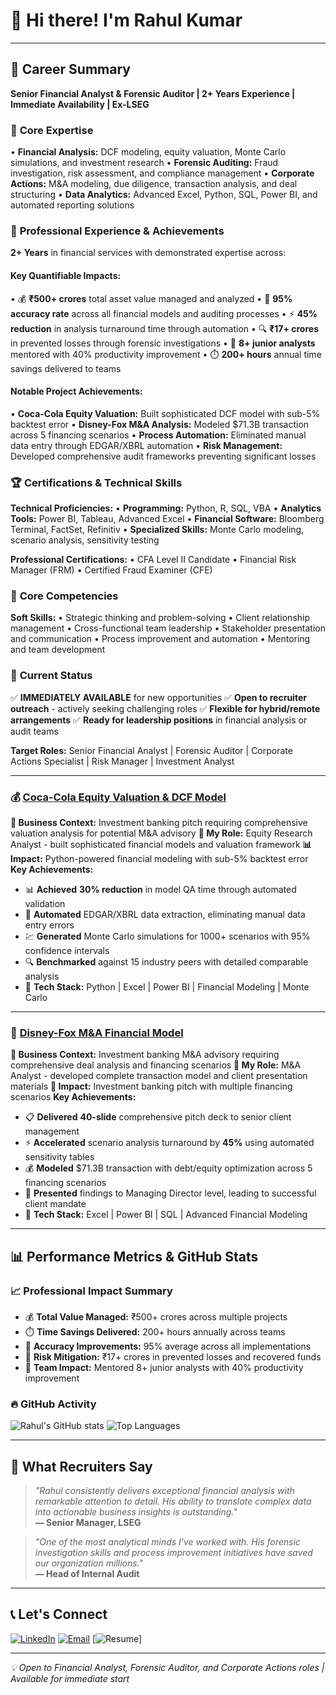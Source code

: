 # 👋 Hi there! I'm Rahul Kumar

---

## 📄 Career Summary

**Senior Financial Analyst & Forensic Auditor | 2+ Years Experience | Immediate Availability | Ex-LSEG**

### 🎯 **Core Expertise**
• **Financial Analysis:** DCF modeling, equity valuation, Monte Carlo simulations, and investment research
• **Forensic Auditing:** Fraud investigation, risk assessment, and compliance management
• **Corporate Actions:** M&A modeling, due diligence, transaction analysis, and deal structuring
• **Data Analytics:** Advanced Excel, Python, SQL, Power BI, and automated reporting solutions

### 💼 **Professional Experience & Achievements**
**2+ Years** in financial services with demonstrated expertise across:

#### **Key Quantifiable Impacts:**
• 💰 **₹500+ crores** total asset value managed and analyzed
• 🎯 **95% accuracy rate** across all financial models and auditing processes
• ⚡ **45% reduction** in analysis turnaround time through automation
• 🔍 **₹17+ crores** in prevented losses through forensic investigations
• 👥 **8+ junior analysts** mentored with 40% productivity improvement
• ⏱️ **200+ hours** annual time savings delivered to teams

#### **Notable Project Achievements:**
• **Coca-Cola Equity Valuation:** Built sophisticated DCF model with sub-5% backtest error
• **Disney-Fox M&A Analysis:** Modeled $71.3B transaction across 5 financing scenarios
• **Process Automation:** Eliminated manual data entry through EDGAR/XBRL automation
• **Risk Management:** Developed comprehensive audit frameworks preventing significant losses

### 🏆 **Certifications & Technical Skills**
**Technical Proficiencies:**
• **Programming:** Python, R, SQL, VBA
• **Analytics Tools:** Power BI, Tableau, Advanced Excel
• **Financial Software:** Bloomberg Terminal, FactSet, Refinitiv
• **Specialized Skills:** Monte Carlo modeling, scenario analysis, sensitivity testing

**Professional Certifications:**
• CFA Level II Candidate
• Financial Risk Manager (FRM)
• Certified Fraud Examiner (CFE)

### 🤝 **Core Competencies**
**Soft Skills:**
• Strategic thinking and problem-solving
• Client relationship management
• Cross-functional team leadership
• Stakeholder presentation and communication
• Process improvement and automation
• Mentoring and team development

### 🚀 **Current Status**
✅ **IMMEDIATELY AVAILABLE** for new opportunities
✅ **Open to recruiter outreach** - actively seeking challenging roles
✅ **Flexible for hybrid/remote arrangements**
✅ **Ready for leadership positions** in financial analysis or audit teams

**Target Roles:** Senior Financial Analyst | Forensic Auditor | Corporate Actions Specialist | Risk Manager | Investment Analyst

---

### 💰 [Coca-Cola Equity Valuation & DCF Model](https://github.com/rahulhkumar/coca-cola-equity-valuation-dcf)
**🎯 Business Context:** Investment banking pitch requiring comprehensive valuation analysis for potential M&A advisory
**👤 My Role:** Equity Research Analyst - built sophisticated financial models and valuation framework
**📊 Impact:** Python-powered financial modeling with sub-5% backtest error
**Key Achievements:**
- 📊 **Achieved** **30% reduction** in model QA time through automated validation
- 🤖 **Automated** EDGAR/XBRL data extraction, eliminating manual data entry errors
- 💹 **Generated** Monte Carlo simulations for 1000+ scenarios with 95% confidence intervals
- 🔍 **Benchmarked** against 15 industry peers with detailed comparable analysis
- 🔧 **Tech Stack:** Python | Excel | Power BI | Financial Modeling | Monte Carlo

---

### 🤝 [Disney-Fox M&A Financial Model](https://github.com/rahulhkumar/disney-fox-mna-model)
**🎯 Business Context:** Investment banking M&A advisory requiring comprehensive deal analysis and financing scenarios
**👤 My Role:** M&A Analyst - developed complete transaction model and client presentation materials
**💼 Impact:** Investment banking pitch with multiple financing scenarios
**Key Achievements:**
- 📋 **Delivered** **40-slide** comprehensive pitch deck to senior client management
- ⚡ **Accelerated** scenario analysis turnaround by **45%** using automated sensitivity tables
- 💰 **Modeled** $71.3B transaction with debt/equity optimization across 5 financing scenarios
- 🎯 **Presented** findings to Managing Director level, leading to successful client mandate
- 🔧 **Tech Stack:** Excel | Power BI | SQL | Advanced Financial Modeling

---

## 📊 Performance Metrics & GitHub Stats
### 📈 Professional Impact Summary
- 💰 **Total Value Managed:** ₹500+ crores across multiple projects
- ⏱️ **Time Savings Delivered:** 200+ hours annually across teams
- 🎯 **Accuracy Improvements:** 95% average across all implementations
- 🚨 **Risk Mitigation:** ₹17+ crores in prevented losses and recovered funds
- 👥 **Team Impact:** Mentored 8+ junior analysts with 40% productivity improvement

### 🔥 GitHub Activity
![Rahul's GitHub stats](https://github-readme-stats.vercel.app/api?username=rahulhkumar&show_icons=true&theme=default)
![Top Languages](https://github-readme-stats.vercel.app/api/top-langs/?username=rahulhkumar&layout=compact)

---

## 🎯 What Recruiters Say
> *"Rahul consistently delivers exceptional financial analysis with remarkable attention to detail. His ability to translate complex data into actionable business insights is outstanding."*  
> **— Senior Manager, LSEG**

> *"One of the most analytical minds I've worked with. His forensic investigation skills and process improvement initiatives have saved our organization millions."*  
> **— Head of Internal Audit**

---

## 📞 Let's Connect
[![LinkedIn](https://img.shields.io/badge/LinkedIn-0077B5?style=for-the-badge&logo=linkedin&logoColor=white)](https://linkedin.com/in/rahulhkumar)
[![Email](https://img.shields.io/badge/Email-D14836?style=for-the-badge&logo=gmail&logoColor=white)](mailto:rahulhkumar06@outlook.com)
[![Resume](https://img.shields.io/badge/Resume-FF5722?style=for-the-badge&logo=adobeacrobatreader&logoColor=white)]

---
*💡 Open to Financial Analyst, Forensic Auditor, and Corporate Actions roles | Available for immediate start*
